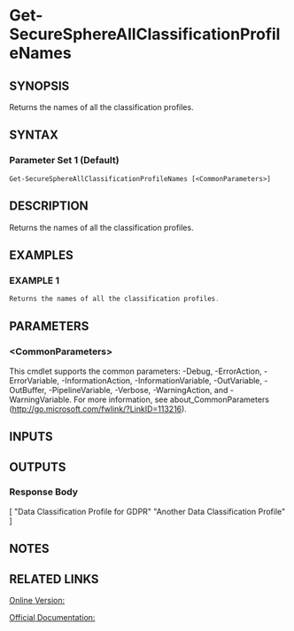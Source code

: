 ﻿# Get-SecureSphereAllClassificationProfileNames

## SYNOPSIS
Returns the names of all the classification profiles.

## SYNTAX

### Parameter Set 1 (Default)
```
Get-SecureSphereAllClassificationProfileNames [<CommonParameters>]
```

## DESCRIPTION
Returns the names of all the classification profiles.

## EXAMPLES

### EXAMPLE 1

```powershell
Returns the names of all the classification profiles.
```

## PARAMETERS

### \<CommonParameters\>
This cmdlet supports the common parameters: -Debug, -ErrorAction, -ErrorVariable, -InformationAction, -InformationVariable, -OutVariable, -OutBuffer, -PipelineVariable, -Verbose, -WarningAction, and -WarningVariable. For more information, see about_CommonParameters (http://go.microsoft.com/fwlink/?LinkID=113216).

## INPUTS

## OUTPUTS

### Response Body
[
"Data Classification Profile for GDPR"
"Another Data Classification Profile"
]

## NOTES

## RELATED LINKS

[Online Version:](https://github.com/akshinmustafayev/Documentation/MD)

[Official Documentation:](https://docs.imperva.com/bundle/v13.6-api-reference-guide/page/70890.htm)



